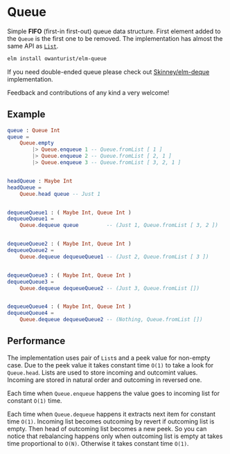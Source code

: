 # Queue

Simple **FIFO** (first-in first-out) queue data structure.
First element added to the `Queue` is the first one to be removed.
The implementation has almost the same API as [`List`](https://package.elm-lang.org/packages/elm/core/latest/List).

```bash
elm install owanturist/elm-queue
```

If you need double-ended queue please check out [Skinney/elm-deque](https://package.elm-lang.org/packages/Skinney/elm-deque/latest/) implementation.

Feedback and contributions of any kind a very welcome!


## Example

```elm
queue : Queue Int
queue =
    Queue.empty
        |> Queue.enqueue 1 -- Queue.fromList [ 1 ]
        |> Queue.enqueue 2 -- Queue.fromList [ 2, 1 ]
        |> Queue.enqueue 3 -- Queue.fromList [ 3, 2, 1 ]


headQueue : Maybe Int
headQueue =
    Queue.head queue -- Just 1


dequeueQueue1 : ( Maybe Int, Queue Int )
dequeueQueue1 =
    Queue.dequeue queue         -- (Just 1, Queue.fromList [ 3, 2 ])


dequeueQueue2 : ( Maybe Int, Queue Int )
dequeueQueue2 =
    Queue.dequeue dequeueQueue1 -- (Just 2, Queue.fromList [ 3 ])


dequeueQueue3 : ( Maybe Int, Queue Int )
dequeueQueue3 =
    Queue.dequeue dequeueQueue2 -- (Just 3, Queue.fromList [])


dequeueQueue4 : ( Maybe Int, Queue Int )
dequeueQueue4 =
    Queue.dequeue dequeueQueue2 -- (Nothing, Queue.fromList [])

```


## Performance

The implementation uses pair of `List`s and a peek value for non-empty case.
Due to the peek value it takes constant time `O(1)` to take a look for `Queue.head`.
Lists are used to store incoming and outcomint values.
Incoming are stored in natural order and outcoming in reversed one.

Each time when `Queue.enqueue` happens the value goes to incoming list for constant `O(1)` time.

Each time when `Queue.dequeue` happens it extracts next item for constant time `O(1)`. Incoming list becomes outcoming by revert if outcoming list is empty. Then head of outcoming list becomes a new peek. So you can notice that rebalancing happens only when outcoming list is empty at takes time proportional to `O(N)`. Otherwise it takes constant time `O(1)`.
